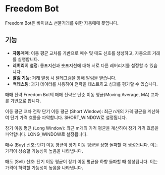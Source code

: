 # Freedom Bot

Freedom Bot은 바이낸스 선물거래를 위한 자동매매 봇입니다.

## 기능
- **자동매매**: 이동 평균 교차를 기반으로 매수 및 매도 신호를 생성하고, 자동으로 거래를 실행합니다.
- **레버리지 설정**: 롱포지션과 숏포지션에 대해 서로 다른 레버리지를 설정할 수 있습니다.
- **알림 기능**: 거래 발생 시 텔레그램을 통해 알림을 받습니다.
- **백테스팅**: 과거 데이터를 사용하여 전략을 테스트하고 성과를 평가할 수 있습니다.

매매 전략
Freedom Bot의 매매 전략은 단순 이동 평균(Moving Average, MA) 교차를 기반으로 합니다.

이동 평균 교차 전략
단기 이동 평균 (Short Window): 최근 n개의 가격 평균을 계산하여 단기 가격 흐름을 파악합니다. SHORT_WINDOW로 설정됩니다.


장기 이동 평균 (Long Window): 최근 m개의 가격 평균을 계산하여 장기 가격 흐름을 파악합니다. LONG_WINDOW로 설정됩니다.


매수 (Buy) 신호: 단기 이동 평균이 장기 이동 평균을 상향 돌파할 때 생성됩니다. 이는 가격이 상승할 가능성이 높음을 나타냅니다.


매도 (Sell) 신호: 단기 이동 평균이 장기 이동 평균을 하향 돌파할 때 생성됩니다. 이는 가격이 하락할 가능성이 높음을 나타냅니다.
